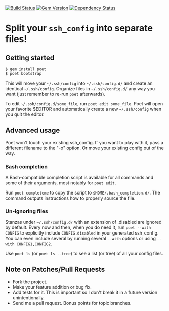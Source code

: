 [![Build Status](https://travis-ci.org/awendt/poet.svg?branch=master)](https://travis-ci.org/awendt/poet)
[![Gem Version](https://badge.fury.io/rb/poet.svg)](http://badge.fury.io/rb/poet)
[![Dependency Status](https://gemnasium.com/awendt/poet.svg)](https://gemnasium.com/awendt/poet)

# Split your `ssh_config` into separate files!

## Getting started

    $ gem install poet
    $ poet bootstrap

This will move your `~/.ssh/config` into `~/.ssh/config.d/` and create an identical `~/.ssh/config`.
Organize files in `~/.ssh/config.d/` any way you want (just remember to re-run `poet` afterwards).

To edit `~/.ssh/config.d/some_file`, run `poet edit some_file`.
Poet will open your favorite $EDITOR and automatically create a new `~/.ssh/config`
when you quit the editor.

## Advanced usage

Poet won't touch your existing ssh_config.
If you want to play with it, pass a different filename to the "-o" option.
Or move your existing config out of the way.

### Bash completion

A Bash-compatible completion script is available for all commands and some of their arguments, most
notably for `poet edit`.

Run `poet completeme` to copy the script to `$HOME/.bash_completion.d/`.
The command outputs instructions how to properly source the file.

### Un-ignoring files

Stanzas under `~/.ssh/config.d/` with an extension of .disabled are ignored by default.
Every now and then, when you do need it, run `poet --with CONFIG` to explicitly include
`CONFIG.disabled` in your generated ssh_config. You can even include several by running several
`--with` options or using `--with CONFIG1,CONFIG2`.

Use `poet ls` (or `poet ls --tree`) to see a list (or tree) of all your config files.

## Note on Patches/Pull Requests

* Fork the project.
* Make your feature addition or bug fix.
* Add tests for it. This is important so I don't break it in a future version unintentionally.
* Send me a pull request. Bonus points for topic branches.

